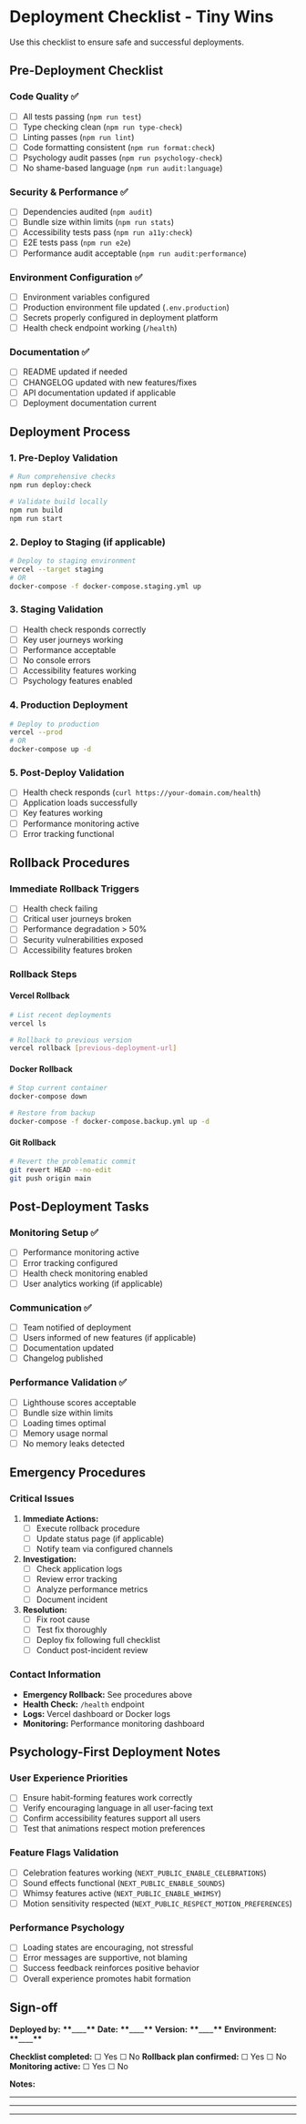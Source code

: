 # Deployment Checklist - Tiny Wins

Use this checklist to ensure safe and successful deployments.

## Pre-Deployment Checklist

### Code Quality ✅

- [ ] All tests passing (`npm run test`)
- [ ] Type checking clean (`npm run type-check`)
- [ ] Linting passes (`npm run lint`)
- [ ] Code formatting consistent (`npm run format:check`)
- [ ] Psychology audit passes (`npm run psychology-check`)
- [ ] No shame-based language (`npm run audit:language`)

### Security & Performance ✅

- [ ] Dependencies audited (`npm audit`)
- [ ] Bundle size within limits (`npm run stats`)
- [ ] Accessibility tests pass (`npm run a11y:check`)
- [ ] E2E tests pass (`npm run e2e`)
- [ ] Performance audit acceptable (`npm run audit:performance`)

### Environment Configuration ✅

- [ ] Environment variables configured
- [ ] Production environment file updated (`.env.production`)
- [ ] Secrets properly configured in deployment platform
- [ ] Health check endpoint working (`/health`)

### Documentation ✅

- [ ] README updated if needed
- [ ] CHANGELOG updated with new features/fixes
- [ ] API documentation updated if applicable
- [ ] Deployment documentation current

## Deployment Process

### 1. Pre-Deploy Validation

```bash
# Run comprehensive checks
npm run deploy:check

# Validate build locally
npm run build
npm run start
```

### 2. Deploy to Staging (if applicable)

```bash
# Deploy to staging environment
vercel --target staging
# OR
docker-compose -f docker-compose.staging.yml up
```

### 3. Staging Validation

- [ ] Health check responds correctly
- [ ] Key user journeys working
- [ ] Performance acceptable
- [ ] No console errors
- [ ] Accessibility features working
- [ ] Psychology features enabled

### 4. Production Deployment

```bash
# Deploy to production
vercel --prod
# OR
docker-compose up -d
```

### 5. Post-Deploy Validation

- [ ] Health check responds (`curl https://your-domain.com/health`)
- [ ] Application loads successfully
- [ ] Key features working
- [ ] Performance monitoring active
- [ ] Error tracking functional

## Rollback Procedures

### Immediate Rollback Triggers

- [ ] Health check failing
- [ ] Critical user journeys broken
- [ ] Performance degradation > 50%
- [ ] Security vulnerabilities exposed
- [ ] Accessibility features broken

### Rollback Steps

#### Vercel Rollback

```bash
# List recent deployments
vercel ls

# Rollback to previous version
vercel rollback [previous-deployment-url]
```

#### Docker Rollback

```bash
# Stop current container
docker-compose down

# Restore from backup
docker-compose -f docker-compose.backup.yml up -d
```

#### Git Rollback

```bash
# Revert the problematic commit
git revert HEAD --no-edit
git push origin main
```

## Post-Deployment Tasks

### Monitoring Setup ✅

- [ ] Performance monitoring active
- [ ] Error tracking configured
- [ ] Health check monitoring enabled
- [ ] User analytics working (if applicable)

### Communication ✅

- [ ] Team notified of deployment
- [ ] Users informed of new features (if applicable)
- [ ] Documentation updated
- [ ] Changelog published

### Performance Validation ✅

- [ ] Lighthouse scores acceptable
- [ ] Bundle size within limits
- [ ] Loading times optimal
- [ ] Memory usage normal
- [ ] No memory leaks detected

## Emergency Procedures

### Critical Issues

1. **Immediate Actions:**
   - [ ] Execute rollback procedure
   - [ ] Update status page (if applicable)
   - [ ] Notify team via configured channels

2. **Investigation:**
   - [ ] Check application logs
   - [ ] Review error tracking
   - [ ] Analyze performance metrics
   - [ ] Document incident

3. **Resolution:**
   - [ ] Fix root cause
   - [ ] Test fix thoroughly
   - [ ] Deploy fix following full checklist
   - [ ] Conduct post-incident review

### Contact Information

- **Emergency Rollback:** See procedures above
- **Health Check:** `/health` endpoint
- **Logs:** Vercel dashboard or Docker logs
- **Monitoring:** Performance monitoring dashboard

## Psychology-First Deployment Notes

### User Experience Priorities

- [ ] Ensure habit-forming features work correctly
- [ ] Verify encouraging language in all user-facing text
- [ ] Confirm accessibility features support all users
- [ ] Test that animations respect motion preferences

### Feature Flags Validation

- [ ] Celebration features working (`NEXT_PUBLIC_ENABLE_CELEBRATIONS`)
- [ ] Sound effects functional (`NEXT_PUBLIC_ENABLE_SOUNDS`)
- [ ] Whimsy features active (`NEXT_PUBLIC_ENABLE_WHIMSY`)
- [ ] Motion sensitivity respected (`NEXT_PUBLIC_RESPECT_MOTION_PREFERENCES`)

### Performance Psychology

- [ ] Loading states are encouraging, not stressful
- [ ] Error messages are supportive, not blaming
- [ ] Success feedback reinforces positive behavior
- [ ] Overall experience promotes habit formation

## Sign-off

**Deployed by:** **\*\***\_\_\_\_**\*\***
**Date:** **\*\***\_\_\_\_**\*\***
**Version:** **\*\***\_\_\_\_**\*\***
**Environment:** **\*\***\_\_\_\_**\*\***

**Checklist completed:** ☐ Yes ☐ No
**Rollback plan confirmed:** ☐ Yes ☐ No
**Monitoring active:** ☐ Yes ☐ No

**Notes:**

---

---

---
